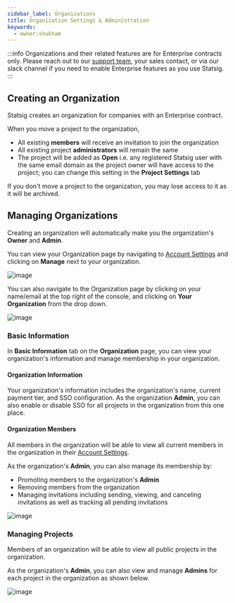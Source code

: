 ```yaml
---
sidebar_label: Organizations
title: Organization Settings & Administration
keywords:
  - owner:shubham
---
```


:::info
Organizations and their related features are for Enterprise contracts only. Please reach out to our [support team](mailto:support@statsig.com), your sales contact, or via our slack channel if you need to enable Enterprise features as you use Statsig.
:::

## Creating an Organization

Statsig creates an organization for companies with an Enterprise contract.

When you move a project to the organization, 
 - All existing **members** will receive an invitation to join the organization 
 - All existing project **administrators** will remain the same 
 - The project will be added as **Open** i.e. any registered Statsig user with the same email domain as the project owner will have access to the project; you can change this setting in the **Project Settings** tab

If you don't move a project to the organization, you may lose access to it as it will be archived. 

## Managing Organizations

Creating an organization will automatically make you the organization's **Owner** and **Admin**. 

You can view your Organization page by navigating to [Account Settings](https://console.statsig.com/account_settings)
and clicking on **Manage** next to your organization.

![image](https://user-images.githubusercontent.com/1315028/142705869-ce1b5f35-915a-481b-8772-532cfbda9427.png)


You can also navigate to the Organization page by clicking on your name/email at the top right of the console, and clicking on **Your Organization** from the drop down. 

![image](https://user-images.githubusercontent.com/1315028/142705788-4d1a647b-54ab-4b02-b5b8-1017b4b5496b.png)


### Basic Information
In **Basic Information** tab on the **Organization** page, you can view your organization's information and manage membership in your organization.

#### Organization Information
Your organization's information includes the organization's name, current payment tier, and SSO configuration. 
As the organization **Admin**, you can also enable or disable SSO for all projects in the organization from this one place. 

#### Organization Members
All members in the organization will be able to view all current members in the organization in their [Account Settings](https://console.statsig.com/settings).

As the organization's **Admin**, you can also manage its membership by:
 - Promoting members to the organization's **Admin**
 - Removing members from the organization
 - Managing invitations including sending, viewing, and canceling invitations as well as tracking all pending invitations
  
  ![image](https://user-images.githubusercontent.com/1315028/141508865-fd15880e-3cbc-423c-83ab-26477a6fc65e.png)

### Managing Projects
Members of an organization will be able to view all public projects in the organization.

As the organization's **Admin**, you can also view and manage **Admins** for each project in the organization as shown below.

![image](https://user-images.githubusercontent.com/1315028/141508404-93895e32-cb11-4a0f-82d1-a290436a821b.png)

